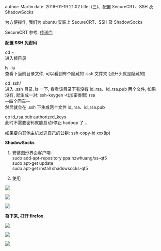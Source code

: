 author: Martin
date: 2016-01-19 21:02
title: (三)、配置 SecureCRT、SSH 及 ShadowSocks

为方便操作, 我们为 ubuntu 安装上 SecureCRT、SSH 及 ShadowSocks

SecureCRT 参考: [传送门](http://blog.smallcpp.com/si-securecrt-de-an-zhuang-he-shi-yong.html)

**配置 SSH 免密码**

cd ~<br>进入根目录

ls -la<br>查看下当前目录文件, 可以看到有个隐藏的 .ssh 文件夹 (点开头就是隐藏的)

cd .ssh/<br>进入 .ssh 目录, ls 一下, 看看该目录下有没有 id_rsa、id_rsa.pub 两个文件, 如果没有, 就生成一对:
ssh-keygen -t(加密类型) rsa<br>--四个回车--<br>然后就会在 .ssh 下生成两个文件 id_rsa、id_rsa.pub

cp id_rsa.pub authorized_keys<br>此时不需要密码就能启动/停止 hadoop 了...

如果要向其他主机发送自己的公钥: ssh-copy-id xxx(ip)

**ShadowSocks**

1. 安装图形界面客户端:<br>sudo add-apt-repository ppa:hzwhuang/ss-qt5<br>sudo apt-get update<br>sudo apt-get install shadowsocks-qt5

2. 使用

![](http://i62.tinypic.com/2wcnwy1.jpg)

![](http://i62.tinypic.com/jjlamt.jpg)

![](http://i58.tinypic.com/10psqyp.jpg)

**将下来, 打开 firefox.**

![](http://i59.tinypic.com/4ift35.jpg)

![](http://i57.tinypic.com/2s6udkp.jpg)

![](http://i60.tinypic.com/33cyi5k.jpg)

